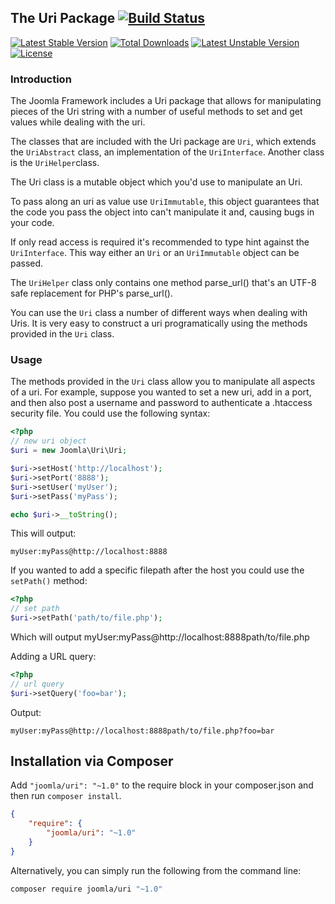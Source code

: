 ## The Uri Package [![Build Status](https://ci.joomla.org/api/badges/joomla-framework/uri/status.svg)](https://ci.joomla.org/joomla-framework/uri)

[![Latest Stable Version](https://poser.pugx.org/joomla/uri/v/stable)](https://packagist.org/packages/joomla/uri)
[![Total Downloads](https://poser.pugx.org/joomla/uri/downloads)](https://packagist.org/packages/joomla/uri)
[![Latest Unstable Version](https://poser.pugx.org/joomla/uri/v/unstable)](https://packagist.org/packages/joomla/uri)
[![License](https://poser.pugx.org/joomla/uri/license)](https://packagist.org/packages/joomla/uri)

### Introduction

The Joomla Framework includes a Uri package that allows for manipulating pieces of the Uri string with a number of useful methods to set and get values while dealing with the uri.

The classes that are included with the Uri package are `Uri`, which extends the `UriAbstract` class, an implementation of the `UriInterface`. Another class is the `UriHelper`class.

The Uri class is a mutable object which you'd use to manipulate an Uri.

To pass along an uri as value use `UriImmutable`, this object guarantees that the code you pass the object into can't manipulate it and, causing bugs in your code.

If only read access is required it's recommended to type hint against the `UriInterface`. This way either an `Uri` or an `UriImmutable` object can be passed.

The `UriHelper` class only contains one method parse_url() that's an UTF-8 safe replacement for PHP's parse_url().

You can use the `Uri` class a number of different ways when dealing with Uris. It is very easy to construct a uri programatically using the methods provided in the `Uri` class.


### Usage

The methods provided in the `Uri` class allow you to manipulate all aspects of a uri. For example, suppose you wanted to set a new uri, add in a port, and then also post a username and password to authenticate a .htaccess security file. You could use the following syntax:

```php
<?php
// new uri object
$uri = new Joomla\Uri\Uri;

$uri->setHost('http://localhost');
$uri->setPort('8888');
$uri->setUser('myUser');
$uri->setPass('myPass');

echo $uri->__toString();
```
This will output:

`myUser:myPass@http://localhost:8888`

If you wanted to add a specific filepath after the host you could use the `setPath()` method:

```php
<?php
// set path
$uri->setPath('path/to/file.php');
```

Which will output
   myUser:myPass@http://localhost:8888path/to/file.php

Adding a URL query:
```php
<?php
// url query
$uri->setQuery('foo=bar');
```

Output:

`myUser:myPass@http://localhost:8888path/to/file.php?foo=bar`

## Installation via Composer

Add `"joomla/uri": "~1.0"` to the require block in your composer.json and then run `composer install`.

```json
{
	"require": {
		"joomla/uri": "~1.0"
	}
}
```

Alternatively, you can simply run the following from the command line:

```sh
composer require joomla/uri "~1.0"
```
